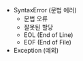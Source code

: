 - SyntaxError (문법 에러)
    - 문법 오류
    - 잘못된 할당
    - EOL (End of Line)
    - EOF (End of File)
- Exception (예외)